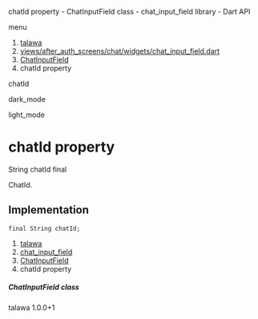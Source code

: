 




chatId property - ChatInputField class - chat\_input\_field library - Dart API







menu

1. [talawa](../../index.html)
2. [views/after\_auth\_screens/chat/widgets/chat\_input\_field.dart](../../views_after_auth_screens_chat_widgets_chat_input_field/views_after_auth_screens_chat_widgets_chat_input_field-library.html)
3. [ChatInputField](../../views_after_auth_screens_chat_widgets_chat_input_field/ChatInputField-class.html)
4. chatId property

chatId


dark\_mode

light\_mode




# chatId property


String
chatId
final

ChatId.


## Implementation

```
final String chatId;
```

 


1. [talawa](../../index.html)
2. [chat\_input\_field](../../views_after_auth_screens_chat_widgets_chat_input_field/views_after_auth_screens_chat_widgets_chat_input_field-library.html)
3. [ChatInputField](../../views_after_auth_screens_chat_widgets_chat_input_field/ChatInputField-class.html)
4. chatId property

##### ChatInputField class





talawa
1.0.0+1






